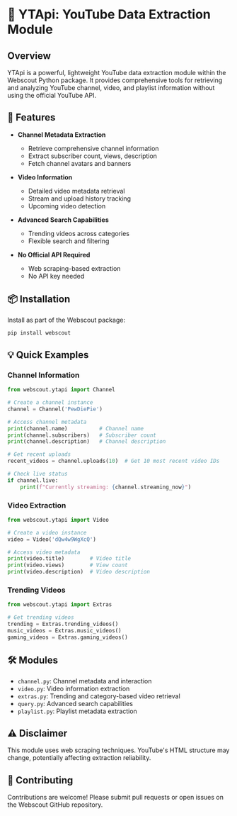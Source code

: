 # 🎥 YTApi: YouTube Data Extraction Module

## Overview

YTApi is a powerful, lightweight YouTube data extraction module within the Webscout Python package. It provides comprehensive tools for retrieving and analyzing YouTube channel, video, and playlist information without using the official YouTube API.

## 🚀 Features

- **Channel Metadata Extraction**
  - Retrieve comprehensive channel information
  - Extract subscriber count, views, description
  - Fetch channel avatars and banners

- **Video Information**
  - Detailed video metadata retrieval
  - Stream and upload history tracking
  - Upcoming video detection

- **Advanced Search Capabilities**
  - Trending videos across categories
  - Flexible search and filtering

- **No Official API Required**
  - Web scraping-based extraction
  - No API key needed

## 📦 Installation

Install as part of the Webscout package:

```bash
pip install webscout
```

## 💡 Quick Examples

### Channel Information

```python
from webscout.ytapi import Channel

# Create a channel instance
channel = Channel('PewDiePie')

# Access channel metadata
print(channel.name)          # Channel name
print(channel.subscribers)   # Subscriber count
print(channel.description)   # Channel description

# Get recent uploads
recent_videos = channel.uploads(10)  # Get 10 most recent video IDs

# Check live status
if channel.live:
    print(f"Currently streaming: {channel.streaming_now}")
```

### Video Extraction

```python
from webscout.ytapi import Video

# Create a video instance
video = Video('dQw4w9WgXcQ')

# Access video metadata
print(video.title)        # Video title
print(video.views)        # View count
print(video.description)  # Video description
```

### Trending Videos

```python
from webscout.ytapi import Extras

# Get trending videos
trending = Extras.trending_videos()
music_videos = Extras.music_videos()
gaming_videos = Extras.gaming_videos()
```

## 🛠 Modules

- `channel.py`: Channel metadata and interaction
- `video.py`: Video information extraction
- `extras.py`: Trending and category-based video retrieval
- `query.py`: Advanced search capabilities
- `playlist.py`: Playlist metadata extraction

## ⚠️ Disclaimer

This module uses web scraping techniques. YouTube's HTML structure may change, potentially affecting extraction reliability.

## 🤝 Contributing

Contributions are welcome! Please submit pull requests or open issues on the Webscout GitHub repository.

